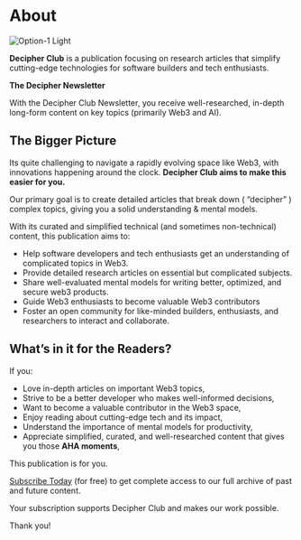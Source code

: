 # About
![Option-1 Light](https://github.com/user-attachments/assets/902dfd5e-c4fc-4450-b541-f9444403d7da)

**Decipher Club** is a publication focusing on research articles that simplify cutting-edge technologies for software builders and tech enthusiasts.

**The Decipher Newsletter**

With the Decipher Club Newsletter, you receive well-researched, in-depth long-form content on key topics (primarily Web3 and AI).

## The Bigger Picture
Its quite challenging to navigate a rapidly evolving space like Web3, with innovations happening around the clock.
**Decipher Club aims to make this easier for you.**

Our primary goal is to create detailed articles that break down ( “decipher” ) complex topics, giving you a solid understanding & mental models.

With its curated and simplified technical (and sometimes non-technical) content, this publication aims to:

- Help software developers and tech enthusiasts get an understanding of complicated topics in Web3.
- Provide detailed research articles on essential but complicated subjects.
- Share well-evaluated mental models for writing better, optimized, and secure web3 products.
- Guide Web3 enthusiasts to become valuable Web3 contributors
- Foster an open community for like-minded builders, enthusiasts, and researchers to interact and collaborate.

## What’s in it for the Readers?
If you:

- Love in-depth articles on important Web3 topics,
- Strive to be a better developer who makes well-informed decisions,
- Want to become a valuable contributor in the Web3 space,
- Enjoy reading about cutting-edge tech and its impact,
- Understand the importance of mental models for productivity,
- Appreciate simplified, curated, and well-researched content that gives you those **AHA moments**,

This publication is for you.

[Subscribe Today](https://www.decipherclub.com/?ref=decipherclub.com#/portal/)  (for free) to get complete access to our full archive of past and future content.

Your subscription supports Decipher Club and makes our work possible.

Thank you!
